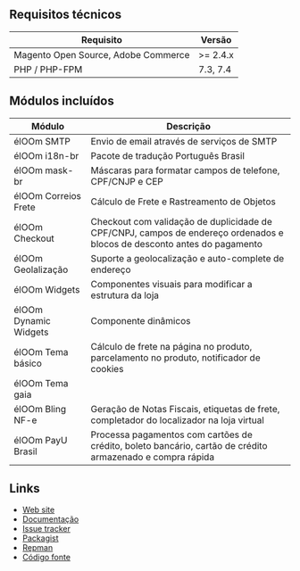 ## Requisitos técnicos

| Requisito | Versão |
| ------ | ----------- |
| Magento Open Source, Adobe Commerce | >= 2.4.x |
| PHP / PHP-FPM | 7.3, 7.4 |

## Módulos incluídos

| Módulo | Descrição |
| ------ | ----------- |
| élOOm SMTP | Envio de email através de serviços de SMTP |
| élOOm i18n-br | Pacote de tradução Português Brasil |
| élOOm mask-br | Máscaras para formatar campos de telefone, CPF/CNJP e CEP |
| élOOm Correios Frete | Cálculo de Frete e Rastreamento de Objetos |
| élOOm Checkout | Checkout com validação de duplicidade de CPF/CNPJ, campos de endereço ordenados e blocos de desconto antes do pagamento |
| élOOm Geolalização | Suporte a geolocalização e auto-complete de endereço |
| élOOm Widgets | Componentes visuais para modificar a estrutura da loja |
| élOOm Dynamic Widgets | Componente dinâmicos |
| élOOm Tema básico | Cálculo de frete na página no produto, parcelamento no produto, notificador de cookies |
| élOOm Tema gaia |  |
| élOOm Bling NF-e | Geração de Notas Fiscais, etiquetas de frete, completador do localizador na loja virtual |
| élOOm PayU Brasil | Processa pagamentos com cartões de crédito, boleto bancário, cartão de crédito armazenado e compra rápida |

## Links

* [Web site](https://eloom.tech/store/gaia)
* [Documentação](https://docs.eloom.tech/store/gaia)
* [Issue tracker](https://github.com/eloom/theme-frontend-gaia/issues)
* [Packagist](https://packagist.org/packages/eloom/theme-frontend-gaia)
* [Repman](https://app.repman.io/organization/eloom/package/986b2822-2a8e-41d4-813c-f7d3897a3bf2/details)
* [Código fonte](https://github.com/eloom/theme-frontend-gaia)